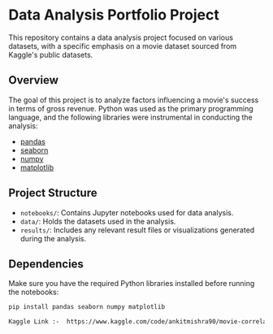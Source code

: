 # Data Analysis Portfolio Project

This repository contains a data analysis project focused on various datasets, with a specific emphasis on a movie dataset sourced from Kaggle's public datasets.

## Overview

The goal of this project is to analyze factors influencing a movie's success in terms of gross revenue. Python was used as the primary programming language, and the following libraries were instrumental in conducting the analysis:

- [pandas](https://pandas.pydata.org/)
- [seaborn](https://seaborn.pydata.org/)
- [numpy](https://numpy.org/)
- [matplotlib](https://matplotlib.org/)

## Project Structure

- `notebooks/`: Contains Jupyter notebooks used for data analysis.
- `data/`: Holds the datasets used in the analysis.
- `results/`: Includes any relevant result files or visualizations generated during the analysis.

## Dependencies

Make sure you have the required Python libraries installed before running the notebooks:

```bash
pip install pandas seaborn numpy matplotlib

Kaggle Link :-  https://www.kaggle.com/code/ankitmishra90/movie-correlation-data-analysis

